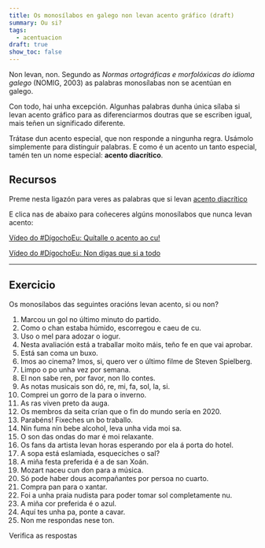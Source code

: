 ```yaml
---
title: Os monosílabos en galego non levan acento gráfico (draft)
summary: Ou si?
tags:
  - acentuacion
draft: true
show_toc: false
---
```

Non levan, non. Segundo as *Normas ortográficas e morfolóxicas do idioma galego* (NOMIG, 2003) as palabras monosílabas non se acentúan en galego.

Con todo, hai unha excepción. Algunhas palabras dunha única sílaba si levan acento gráfico para as diferenciarmos doutras que se escriben igual, mais teñen un significado diferente.

Trátase dun acento especial, que non responde a ningunha regra. Usámolo simplemente para distinguir palabras. E como é un acento un tanto especial, tamén ten un nome especial: **acento diacrítico**.

## Recursos

Preme nesta ligazón para veres as palabras que si levan [acento diacrítico](https://laurarubio.net/posts/o-acento-diacritico-1/)

E clica nas de abaixo para coñeceres algúns monosílabos que nunca levan acento:[](https://www.youtube.com/watch?v=VtBV9-5gkVM)

[Vídeo do #DígochoEu: Quítalle o acento ao cu!](https://www.youtube.com/watch?v=VtBV9-5gkVM)

[Vídeo do #DígochoEu: Non digas que si a todo](https://www.youtube.com/watch?v=UzkerarcTXU)

- - -

## Exercicio

Os monosílabos das seguintes oracións levan acento, si ou non?

1. Marcou un <e-answer options="gol,gól">gol</e-answer> no último minuto do partido.
2. Como o <e-answer options="chan,chán">chan</e-answer> estaba húmido, escorregou e caeu de <e-answer options="cu,cú">cu</e-answer>.
3. Uso o <e-answer options="mel,mél">mel</e-answer> para adozar o iogur.
4. Nesta avaliación está a traballar moito <e-answer options="mais,máis">máis</e-answer>, teño
   <e-answer options="fe,fé">fe</e-answer> en que vai aprobar.
5. Está <e-answer options="san,sán">san</e-answer> coma un buxo.
6. Imos ao cinema? Imos, <e-answer options="si,sí">si</e-answer>, quero ver o último filme de Steven Spielberg.
7. Limpo o <e-answer options="po,pó">po</e-answer> unha vez <e-answer options="por,pór">por</e-answer> semana.
8. El non sabe <e-answer options="ren,rén">ren</e-answer>, por favor, non llo contes.
9. As notas musicais son <e-answer options="do,dó">dó</e-answer>,
   <e-answer options="re,ré">re</e-answer>,
   <e-answer options="mi,mí">mi</e-answer>,
   <e-answer options="fa,fá">fa</e-answer>,
   <e-answer options="sol,sól">sol</e-answer>,
   <e-answer options="la,lá">la</e-answer>,
   <e-answer options="si,sí">si</e-answer>.
10. Comprei un gorro de <e-answer options="la,lá">la</e-answer> para o inverno.
11. As <e-answer options="ras,rás">ras</e-answer> viven preto da auga.
12. Os membros da seita crían que o <e-answer options="fin,fín">fin</e-answer> do mundo sería en 2020.
13. Parabéns! Fixeches un <e-answer options="bo,bó">bo</e-answer> traballo.
14. Nin fuma nin bebe alcohol, leva unha vida moi <e-answer options="sa,sá">sa</e-answer>.
15. O <e-answer options="son,són">son</e-answer> das ondas do <e-answer options="mar,már">mar</e-answer> é moi relaxante.
16. Os <e-answer options="fans,fáns">fans</e-answer> da artista levan horas esperando por ela á porta do hotel.
17. A sopa está eslamiada, esqueciches o <e-answer options="sal,sál">sal</e-answer>?
18. A miña festa preferida é a de <e-answer options="san,sán">san</e-answer> Xoán.
19. Mozart naceu cun <e-answer options="don,dón">don</e-answer> para a música.
20. <e-answer options="So,Só">Só</e-answer> pode haber dous acompañantes por persoa no cuarto.
21. Compra <e-answer options="pan,pán">pan</e-answer> para o xantar.
22. Foi a unha praia nudista para poder tomar <e-answer options="sol,sól">sol</e-answer> completamente <e-answer options="nu,nú">nu</e-answer>.
23. A miña <e-answer options="cor,cór">cor</e-answer> preferida <e-answer options="e,é">é</e-answer> o azul.
24. Aquí tes unha <e-answer options="pa,pá">pa</e-answer>, ponte a cavar.
25. Non me respondas nese <e-answer options="ton,tón">ton</e-answer>.

<e-validate>Verifica as respostas</e-validate>
